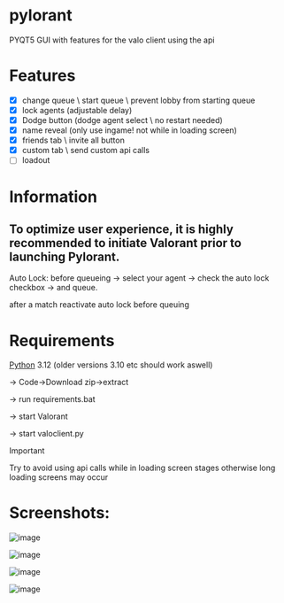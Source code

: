 # pylorant
PYQT5 GUI with features for the valo client using the api

# Features 
- [x] change queue \ start queue \ prevent lobby from starting queue
- [x] lock agents (adjustable delay)
- [x] Dodge button (dodge agent select \ no restart needed)
- [x] name reveal (only use ingame! not while in loading screen)
- [x] friends tab \ invite all button
- [x] custom tab \ send custom api calls 
- [ ] loadout

# Information
  ## To optimize user experience, it is highly recommended to initiate Valorant prior to launching Pylorant.

  Auto Lock: before queueing -> select your agent -> check the auto lock checkbox -> and queue.
  
  after a match reactivate auto lock before queuing


# Requirements
  [Python](https://www.python.org/downloads/) 3.12 (older versions 3.10 etc should work aswell)

  -> Code->Download zip->extract
    
  -> run requirements.bat
  
  -> start Valorant
  
  -> start valoclient.py

> [!IMPORTANT]
> Try to avoid using api calls while in loading screen stages otherwise long loading screens may occur

# Screenshots:
  ![image](https://github.com/leopardbyte/pylorant/assets/164386226/ea02e916-0c70-474a-91ac-d131661e0d60)

  ![image](https://github.com/leopardbyte/pylorant/assets/164386226/bc8922a5-2e6f-484a-b6ec-0f824fbfae1f)
  
  ![image](https://github.com/leopardbyte/pylorant/assets/164386226/d3203c1c-a444-49b2-af58-124d338eaece)

  ![image](https://github.com/leopardbyte/pylorant/assets/164386226/383ddd8d-fe50-44e1-9667-4fab2199215a)


  


  

